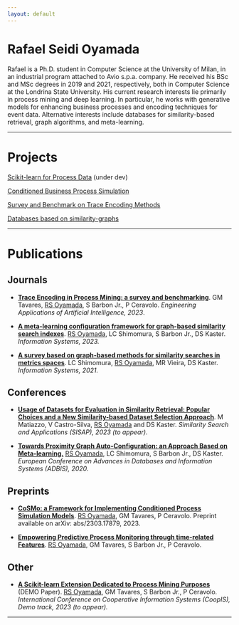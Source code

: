 ```yaml
---
layout: default
---
```


# Rafael Seidi Oyamada

Rafael is a Ph.D. student in Computer Science at the University of Milan, in an industrial program attached to Avio s.p.a. company. He received his BSc and MSc degrees in 2019 and 2021, respectively, both in Computer Science at the Londrina State University. His current research interests lie primarily in process mining and deep learning. In particular, he works with generative models for enhancing business processes and encoding techniques for event data. Alternative interests include databases for similarity-based retrieval, graph algorithms, and meta-learning.

---

# Projects

[Scikit-learn for Process Data](.) (under dev)

[Conditioned Business Process Simulation](./pages/cosmo.html)

[Survey and Benchmark on Trace Encoding Methods](./pages/encoding_pm.html)

[Databases based on similarity-graphs](./pages/similarity_retrieval.html)

---

# Publications

## Journals

* [**Trace Encoding in Process Mining: a survey and benchmarking**](https://doi.org/10.1016/j.engappai.2023.107028). GM Tavares, <u>RS Oyamada</u>, S Barbon Jr., P Ceravolo. *Engineering Applications of Artificial Intelligence, 2023*.
  
* [**A meta-learning configuration framework for graph-based similarity search indexes**](https://www.sciencedirect.com/science/article/abs/pii/S0306437922001016). <u>RS Oyamada</u>, LC Shimomura, S Barbon Jr., DS Kaster. *Information Systems, 2023.*

* [**A survey based on graph-based methods for similarity searches in metrics spaces**](https://www.sciencedirect.com/science/article/abs/pii/S0306437920300181). LC Shimomura, <u>RS Oyamada</u>, MR Vieira, DS Kaster. *Information Systems, 2021.*

## Conferences

* [**Usage of Datasets for Evaluation in Similarity Retrieval: Popular Choices and a New Similarity-based Dataset Selection Approach**](.). M Matiazzo, V Castro-Silva, <u>RS Oyamada</u> and DS Kaster. *Similarity Search and Applications (SISAP), 2023 (to appear)*.

* [**Towards Proximity Graph Auto-Configuration: an Approach Based on Meta-learning.**](https://link.springer.com/chapter/10.1007/978-3-030-54832-2_9) <u>RS Oyamada</u>, LC Shimomura, S Barbon Jr., DS Kaster. *European Conference on Advances in Databases and Information Systems (ADBIS), 2020.*

## Preprints

* [**CoSMo: a Framework for Implementing Conditioned Process Simulation Models**](https://www.researchgate.net/publication/369740247_CoSMo_a_Framework_for_Implementing_Conditioned_Process_Simulation_Models/stats). <u>RS Oyamada</u>, GM Tavares, P Ceravolo. Preprint available on arXiv: abs/2303.17879, 2023.

* [**Empowering Predictive Process Monitoring through time-related Features**](.). <u>RS Oyamada</u>, GM Tavares, S Barbon Jr., P Ceravolo.

## Other

<!-- * [**Book chapter**](.) to appear. -->
* [**A Scikit-learn Extension Dedicated to Process Mining Purposes**](.) (DEMO Paper). <u>RS Oyamada</u>, GM Tavares, S Barbon Jr., P Ceravolo. *International Conference on Cooperative Information Systems (CoopIS), Demo track, 2023 (to appear).*


---

<!-- [Publications](./pages/publications.html) <br/>
[Contact](./pages/contact.html) <br/>
[CV](./pages/resume.html) <br/> -->